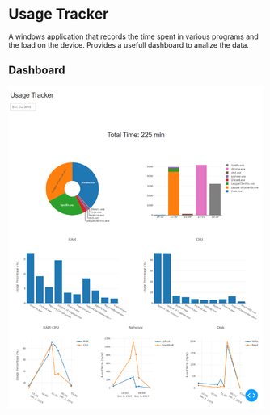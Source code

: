 # Usage Tracker
A windows application that records the time spent in various programs and the load on the device. Provides a usefull dashboard to analize the data.

## Dashboard
![dashboard](images/wholepage.png "Dashboard")
